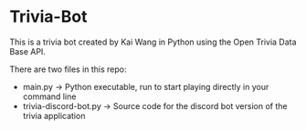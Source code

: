 # Trivia-Bot

This is a trivia bot created by Kai Wang in Python using the Open Trivia Data Base API.

There are two files in this repo:

- main.py -> Python executable, run to start playing directly in your command line
- trivia-discord-bot.py -> Source code for the discord bot version of the trivia application
